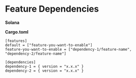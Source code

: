 # Feature Dependencies

**Solana**

**Cargo.toml**

```
[features]
default = ["feature-you-want-to-enable"]
feature-you-want-to-enable = ["dependency-1/feature-name", "dependency-2/feature-name"]

[dependencies]
dependency-1 = { version = "x.x.x" }
dependency-2 = { version = "x.x.x" }
```

